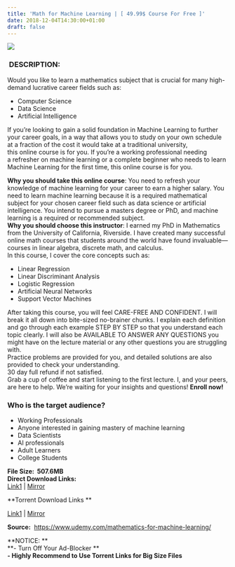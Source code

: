 ```yaml
---
title: 'Math for Machine Learning | [ 49.99$ Course For Free ]'
date: 2018-12-04T14:30:00+01:00
draft: false
---
```


  
  

[![](https://1.bp.blogspot.com/-VxItHUO7DjI/XAaAeBNXVAI/AAAAAAAAAgw/727MqcwsFNsXuXAEF0xB9w4F6xZYDPcPQCLcBGAs/s640/Math-for-Machine-Learning.jpg)](https://1.bp.blogspot.com/-VxItHUO7DjI/XAaAeBNXVAI/AAAAAAAAAgw/727MqcwsFNsXuXAEF0xB9w4F6xZYDPcPQCLcBGAs/s1600/Math-for-Machine-Learning.jpg)

###  DESCRIPTION:

Would you like to learn a mathematics subject that is crucial for many high-demand lucrative career fields such as:  

*   Computer Science
*   Data Science
*   Artificial Intelligence

If you’re looking to gain a solid foundation in Machine Learning to further your career goals, in a way that allows you to study on your own schedule at a fraction of the cost it would take at a traditional university, this online course is for you. If you’re a working professional needing a refresher on machine learning or a complete beginner who needs to learn Machine Learning for the first time, this online course is for you.  

**Why you should take this online course**: You need to refresh your knowledge of machine learning for your career to earn a higher salary. You need to learn machine learning because it is a required mathematical subject for your chosen career field such as data science or artificial intelligence. You intend to pursue a masters degree or PhD, and machine learning is a required or recommended subject.  
**Why you should choose this instructor**: I earned my PhD in Mathematics from the University of California, Riverside. I have created many successful online math courses that students around the world have found invaluable—courses in linear algebra, discrete math, and calculus.  
In this course, I cover the core concepts such as:  

*   Linear Regression
*   Linear Discriminant Analysis
*   Logistic Regression
*   Artificial Neural Networks
*   Support Vector Machines

After taking this course, you will feel CARE-FREE AND CONFIDENT. I will break it all down into bite-sized no-brainer chunks. I explain each definition and go through each example STEP BY STEP so that you understand each topic clearly. I will also be AVAILABLE TO ANSWER ANY QUESTIONS you might have on the lecture material or any other questions you are struggling with.  
Practice problems are provided for you, and detailed solutions are also provided to check your understanding.  
30 day full refund if not satisfied.  
Grab a cup of coffee and start listening to the first lecture. I, and your peers, are here to help. We’re waiting for your insights and questions! **Enroll now!**  

### Who is the target audience?

*   Working Professionals
*   Anyone interested in gaining mastery of machine learning
*   Data Scientists
*   AI professionals
*   Adult Learners
*   College Students

**File Size:  507.6MB**  
**Direct Download Links:**  
 [Link1](http://turboagram.com/18521555/math-for-machine-link1) | [Mirror](http://turboagram.com/18521555/math-for-machine-link2)  
  
**Torrent Download Links **  

 [Link1](http://turboagram.com/18521555/math-for-machine-torrent1) | [Mirror](http://turboagram.com/18521555/math-for-machine-torrent2)

  
**Source:**  https://www.udemy.com/mathematics-for-machine-learning/  
  
**NOTICE: **  
**\- Turn Off Your Ad-Blocker **  
**\- Highly Recommend to Use Torrent Links for Big Size Files**